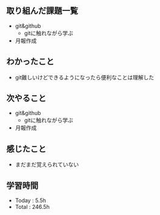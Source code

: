 ## 取り組んだ課題一覧
- git&github
  - gitに触れながら学ぶ
- 月報作成 
## わかったこと
- git難しいけどできるようになったら便利なことは理解した 
## 次やること
- git&github
  - gitに触れながら学ぶ
- 月報作成 
## 感じたこと
- まだまだ覚えられていない
## 学習時間
- Today : 5.5h
- Total : 246.5h